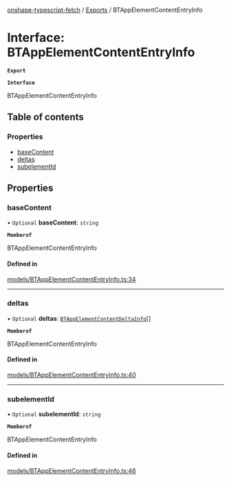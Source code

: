 [onshape-typescript-fetch](../README.md) / [Exports](../modules.md) / BTAppElementContentEntryInfo

# Interface: BTAppElementContentEntryInfo

**`Export`**

**`Interface`**

BTAppElementContentEntryInfo

## Table of contents

### Properties

- [baseContent](BTAppElementContentEntryInfo.md#basecontent)
- [deltas](BTAppElementContentEntryInfo.md#deltas)
- [subelementId](BTAppElementContentEntryInfo.md#subelementid)

## Properties

### baseContent

• `Optional` **baseContent**: `string`

**`Memberof`**

BTAppElementContentEntryInfo

#### Defined in

[models/BTAppElementContentEntryInfo.ts:34](https://github.com/toebes/onshape-typescript-fetch/blob/3e11ae1/models/BTAppElementContentEntryInfo.ts#L34)

___

### deltas

• `Optional` **deltas**: [`BTAppElementContentDeltaInfo`](BTAppElementContentDeltaInfo.md)[]

**`Memberof`**

BTAppElementContentEntryInfo

#### Defined in

[models/BTAppElementContentEntryInfo.ts:40](https://github.com/toebes/onshape-typescript-fetch/blob/3e11ae1/models/BTAppElementContentEntryInfo.ts#L40)

___

### subelementId

• `Optional` **subelementId**: `string`

**`Memberof`**

BTAppElementContentEntryInfo

#### Defined in

[models/BTAppElementContentEntryInfo.ts:46](https://github.com/toebes/onshape-typescript-fetch/blob/3e11ae1/models/BTAppElementContentEntryInfo.ts#L46)
